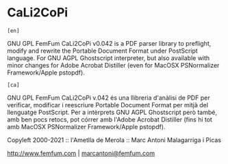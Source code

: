 # CaLi2CoPi

`[en]`

GNU GPL FemFum CaLi2CoPi v0.042 is a PDF parser library to preflight, modify and rewrite the Portable Document Format under PostScript language.
For GNU AGPL Ghostscript interpreter, but also available with minor changes for Adobe Acrobat Distiller (even for MacOSX PSNormalizer Framework/Apple pstopdf).

`[ca]`

GNU GPL FemFum CaLi2CoPi v.042 és una llibreria d'anàlisi de PDF per verificar, modificar i reescriure Portable Document Format per mitjà del llenguatge PostScript.
Per a intèrprets GNU AGPL Ghostscript però també, amb ben pocs retocs, pot córrer amb l'Adobe Acrobat Distiller (fins hi tot amb MacOSX PSNormalizer Framework/Apple pstopdf).

Copyleft 2000-2021 :: l'Ametlla de Merola :: Marc Antoni Malagarriga i Picas

<http://www.femfum.com> | <marcantoni@femfum.com>
